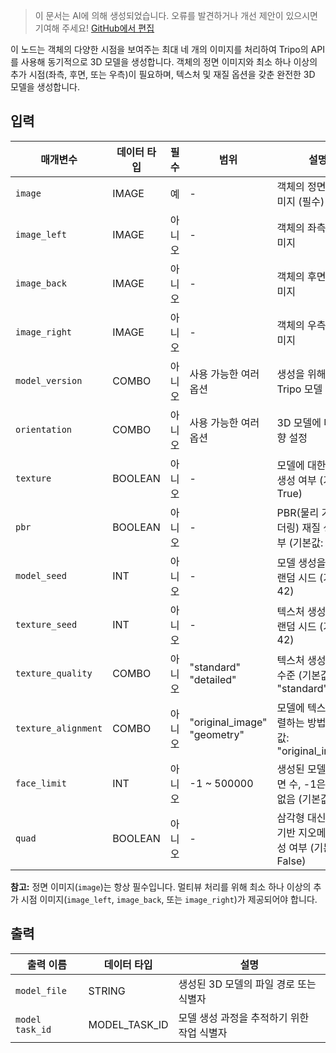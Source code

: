 > 이 문서는 AI에 의해 생성되었습니다. 오류를 발견하거나 개선 제안이 있으시면 기여해 주세요! [GitHub에서 편집](https://github.com/Comfy-Org/embedded-docs/blob/main/comfyui_embedded_docs/docs/TripoMultiviewToModelNode/ko.md)

이 노드는 객체의 다양한 시점을 보여주는 최대 네 개의 이미지를 처리하여 Tripo의 API를 사용해 동기적으로 3D 모델을 생성합니다. 객체의 정면 이미지와 최소 하나 이상의 추가 시점(좌측, 후면, 또는 우측)이 필요하며, 텍스처 및 재질 옵션을 갖춘 완전한 3D 모델을 생성합니다.

## 입력

| 매개변수 | 데이터 타입 | 필수 | 범위 | 설명 |
|-----------|-----------|----------|-------|-------------|
| `image` | IMAGE | 예 | - | 객체의 정면 뷰 이미지 (필수) |
| `image_left` | IMAGE | 아니오 | - | 객체의 좌측 뷰 이미지 |
| `image_back` | IMAGE | 아니오 | - | 객체의 후면 뷰 이미지 |
| `image_right` | IMAGE | 아니오 | - | 객체의 우측 뷰 이미지 |
| `model_version` | COMBO | 아니오 | 사용 가능한 여러 옵션 | 생성을 위해 사용할 Tripo 모델 버전 |
| `orientation` | COMBO | 아니오 | 사용 가능한 여러 옵션 | 3D 모델에 대한 방향 설정 |
| `texture` | BOOLEAN | 아니오 | - | 모델에 대한 텍스처 생성 여부 (기본값: True) |
| `pbr` | BOOLEAN | 아니오 | - | PBR(물리 기반 렌더링) 재질 생성 여부 (기본값: True) |
| `model_seed` | INT | 아니오 | - | 모델 생성을 위한 랜덤 시드 (기본값: 42) |
| `texture_seed` | INT | 아니오 | - | 텍스처 생성을 위한 랜덤 시드 (기본값: 42) |
| `texture_quality` | COMBO | 아니오 | "standard"<br>"detailed" | 텍스처 생성 품질 수준 (기본값: "standard") |
| `texture_alignment` | COMBO | 아니오 | "original_image"<br>"geometry" | 모델에 텍스처를 정렬하는 방법 (기본값: "original_image") |
| `face_limit` | INT | 아니오 | -1 ~ 500000 | 생성된 모델의 최대 면 수, -1은 제한 없음 (기본값: -1) |
| `quad` | BOOLEAN | 아니오 | - | 삼각형 대신 쿼드 기반 지오메트리 생성 여부 (기본값: False) |

**참고:** 정면 이미지(`image`)는 항상 필수입니다. 멀티뷰 처리를 위해 최소 하나 이상의 추가 시점 이미지(`image_left`, `image_back`, 또는 `image_right`)가 제공되어야 합니다.

## 출력

| 출력 이름 | 데이터 타입 | 설명 |
|-------------|-----------|-------------|
| `model_file` | STRING | 생성된 3D 모델의 파일 경로 또는 식별자 |
| `model task_id` | MODEL_TASK_ID | 모델 생성 과정을 추적하기 위한 작업 식별자 |
